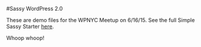 #Sassy WordPress 2.0

These are demo files for the WPNYC Meetup on 6/16/15. See the full Simple Sassy Starter [here](https://github.com/laras126/simple-sassy-starter).

Whoop whoop!